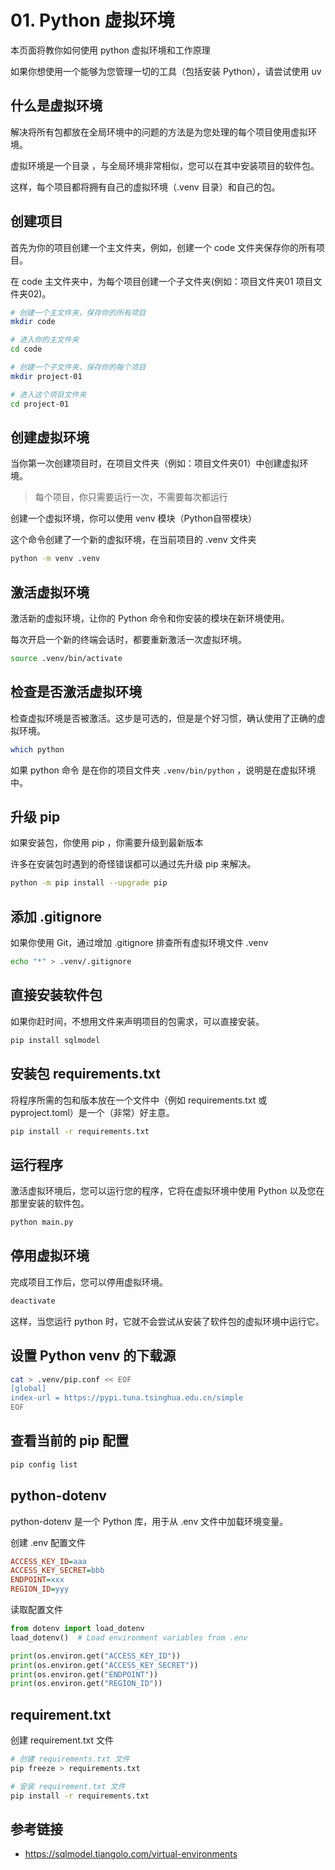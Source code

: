 # 01. Python 虚拟环境

本页面将教你如何使用 python 虚拟环境和工作原理

如果你想使用一个能够为您管理一切的工具（包括安装 Python），请尝试使用 uv

## 什么是虚拟环境

解决将所有包都放在全局环境中的问题的方法是为您处理的每个项目使用虚拟环境。

虚拟环境是一个目录 ，与全局环境非常相似，您可以在其中安装项目的软件包。

这样，每个项目都将拥有自己的虚拟环境（.venv 目录）和自己的包。

## 创建项目

首先为你的项目创建一个主文件夹，例如，创建一个 code 文件夹保存你的所有项目。

在 code 主文件夹中，为每个项目创建一个子文件夹(例如：项目文件夹01 项目文件夹02)。

```bash
# 创建一个主文件夹，保存你的所有项目
mkdir code

# 进入你的主文件夹
cd code

# 创建一个子文件夹，保存你的每个项目
mkdir project-01

# 进入这个项目文件夹
cd project-01
```

## 创建虚拟环境

当你第一次创建项目时，在项目文件夹（例如：项目文件夹01）中创建虚拟环境。

> 每个项目，你只需要运行一次，不需要每次都运行

创建一个虚拟环境，你可以使用 venv 模块（Python自带模块）

这个命令创建了一个新的虚拟环境，在当前项目的 .venv 文件夹

```bash
python -m venv .venv
```

## 激活虚拟环境

激活新的虚拟环境，让你的 Python 命令和你安装的模块在新环境使用。

每次开启一个新的终端会话时，都要重新激活一次虚拟环境。

```bash
source .venv/bin/activate
```

## 检查是否激活虚拟环境

检查虚拟环境是否被激活。这步是可选的，但是是个好习惯，确认使用了正确的虚拟环境。

```bash
which python
```

如果 python 命令 是在你的项目文件夹 `.venv/bin/python` ，说明是在虚拟环境中。

## 升级 pip

如果安装包，你使用 pip ，你需要升级到最新版本

许多在安装包时遇到的奇怪错误都可以通过先升级 pip 来解决。

```bash
python -m pip install --upgrade pip
```

## 添加 .gitignore

如果你使用 Git，通过增加 .gitignore 排查所有虚拟环境文件 .venv

```bash
echo "*" > .venv/.gitignore
```

## 直接安装软件包

如果你赶时间，不想用文件来声明项目的包需求，可以直接安装。

```bash
pip install sqlmodel
```

## 安装包 requirements.txt

将程序所需的包和版本放在一个文件中（例如 requirements.txt 或 pyproject.toml）是一个（非常）好主意。

```bash
pip install -r requirements.txt
```

## 运行程序

激活虚拟环境后，您可以运行您的程序，它将在虚拟环境中使用 Python 以及您在那里安装的软件包。

```bash
python main.py
```

## 停用虚拟环境

完成项目工作后，您可以停用虚拟环境。

```bash
deactivate
```

这样，当您运行 python 时，它就不会尝试从安装了软件包的虚拟环境中运行它。


## 设置 Python venv 的下载源

```bash
cat > .venv/pip.conf << EOF
[global]
index-url = https://pypi.tuna.tsinghua.edu.cn/simple
EOF
```

## 查看当前的 pip 配置
```bash
pip config list
```

## python-dotenv

python-dotenv 是一个 Python 库，用于从 .env 文件中加载环境变量。


创建 .env 配置文件

```ini
ACCESS_KEY_ID=aaa
ACCESS_KEY_SECRET=bbb
ENDPOINT=xxx
REGION_ID=yyy
```

读取配置文件

```python
from dotenv import load_dotenv
load_dotenv()  # Load environment variables from .env

print(os.environ.get("ACCESS_KEY_ID"))
print(os.environ.get("ACCESS_KEY_SECRET"))
print(os.environ.get("ENDPOINT"))
print(os.environ.get("REGION_ID"))
```

## requirement.txt

创建 requirement.txt 文件

```bash
# 创建 requirements.txt 文件
pip freeze > requirements.txt

# 安装 requirement.txt 文件
pip install -r requirements.txt
```

## 参考链接

- https://sqlmodel.tiangolo.com/virtual-environments
